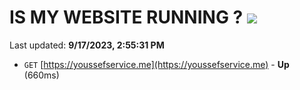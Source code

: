 # IS MY WEBSITE RUNNING ? [![](https://img.shields.io/static/v1?label=Sponsor&message=%E2%9D%A4&logo=GitHub&color=%23fe8e86)](https://github.com/sponsors/<username>)

Last updated: **9/17/2023, 2:55:31 PM**

- `GET` [https://youssefservice.me](https://youssefservice.me) - **Up** (660ms)
